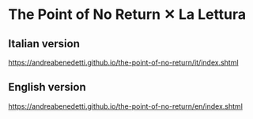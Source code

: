 # The Point of No Return ✕ La Lettura
## Italian version
https://andreabenedetti.github.io/the-point-of-no-return/it/index.shtml
## English version
https://andreabenedetti.github.io/the-point-of-no-return/en/index.shtml
